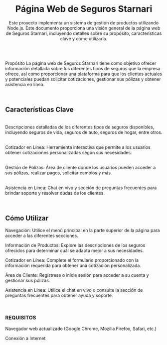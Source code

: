 <br/>
<p align="center">
  <h1 align="center">Página Web de Seguros Starnari</h1>
  <p align="center"> Este proyecto implementa un sistema de gestión de productos utilizando Node.js. 
    Este documento proporciona una visión general de la página web de Seguros Starnari, incluyendo detalles sobre su propósito, características clave y cómo utilizarla.
    <br/>
    <br/>
  </p>
</p>
<br/>

Propósito
La página web de Seguros Starnari tiene como objetivo ofrecer información detallada sobre los diferentes tipos de seguros que la empresa ofrece, así como proporcionar una plataforma para que los clientes actuales y potenciales puedan solicitar cotizaciones, gestionar sus pólizas y obtener asistencia en línea.

<br/> <h2>Características Clave</h2>
<br/> Descripciones detalladas de los diferentes tipos de seguros disponibles, incluyendo seguros de vida, seguros de auto, seguros de hogar, entre otros.

<br/>Cotizador en Línea: Herramienta interactiva que permite a los usuarios obtener cotizaciones personalizadas según sus necesidades.

<br/>Gestión de Pólizas: Área de cliente donde los usuarios pueden acceder a sus pólizas, realizar pagos, solicitar cambios y más.

<br/>Asistencia en Línea: Chat en vivo y sección de preguntas frecuentes para brindar soporte y resolver dudas de los clientes.

<br/><h2>Cómo Utilizar</h2>

Navegación: Utilice el menú principal en la parte superior de la página para acceder a las diferentes secciones.

Información de Productos: Explore las descripciones de los seguros ofrecidos para determinar cuál se adapta mejor a sus necesidades.

Cotizador en Línea: Complete el formulario proporcionado con la información requerida para obtener una cotización personalizada.

Área de Cliente: Regístrese o inicie sesión para acceder a su cuenta y gestionar sus pólizas.

Asistencia en Línea: Utilice el chat en vivo o consulte la sección de preguntas frecuentes para obtener ayuda y soporte.

<br/><h3>REQUISITOS</h3>
Navegador web actualizado (Google Chrome, Mozilla Firefox, Safari, etc.)

Conexión a Internet


